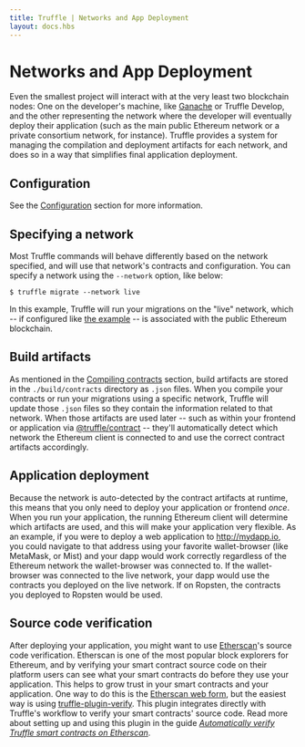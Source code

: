 ```yaml
---
title: Truffle | Networks and App Deployment
layout: docs.hbs
---
```

# Networks and App Deployment

Even the smallest project will interact with at the very least two blockchain nodes: One on the developer's machine, like [Ganache](/ganache) or Truffle Develop, and the other representing the network where the developer will eventually deploy their application (such as the main public Ethereum network or a private consortium network, for instance). Truffle provides a system for managing the compilation and deployment artifacts for each network, and does so in a way that simplifies final application deployment.

## Configuration

See the [Configuration](/docs/truffle/reference/configuration#networks) section for more information.

## Specifying a network

Most Truffle commands will behave differently based on the network specified, and will use that network's contracts and configuration. You can specify a network using the `--network` option, like below:

```shell
$ truffle migrate --network live
```

In this example, Truffle will run your migrations on the "live" network, which -- if configured like [the example](/docs/truffle/reference/configuration#networks) -- is associated with the public Ethereum blockchain.

## Build artifacts

As mentioned in the [Compiling contracts](/docs/truffle/getting-started/compiling-contracts) section, build artifacts are stored in the `./build/contracts` directory as `.json` files. When you compile your contracts or run your migrations using a specific network, Truffle will update those `.json` files so they contain the information related to that network. When those artifacts are used later -- such as within your frontend or application via [@truffle/contract](https://github.com/trufflesuite/truffle/tree/master/packages/contract) -- they'll automatically detect which network the Ethereum client is connected to and use the correct contract artifacts accordingly.

## Application deployment

Because the network is auto-detected by the contract artifacts at runtime, this means that you only need to deploy your application or frontend *once*. When you run your application, the running Ethereum client will determine which artifacts are used, and this will make your application very flexible. As an example, if you were to deploy a web application to http://mydapp.io, you could navigate to that address using your favorite wallet-browser (like MetaMask, or Mist) and your dapp would work correctly regardless of the Ethereum network the wallet-browser was connected to. If the wallet-browser was connected to the live network, your dapp would use the contracts you deployed on the live network. If on Ropsten, the contracts you deployed to Ropsten would be used.

## Source code verification

After deploying your application, you might want to use [Etherscan](https://etherscan.io/)'s source code verification. Etherscan is one of the most popular block explorers for Ethereum, and by verifying your smart contract source code on their platform users can see what your smart contracts do before they use your application. This helps to grow trust in your smart contracts and your application. One way to do this is the [Etherscan web form](https://etherscan.io/verifyContract), but the easiest way is using [truffle-plugin-verify](https://github.com/rkalis/truffle-plugin-verify). This plugin integrates directly with Truffle's workflow to verify your smart contracts' source code. Read more about setting up and using this plugin in the guide [*Automatically verify Truffle smart contracts on Etherscan*](https://kalis.me/verify-truffle-smart-contracts-etherscan/).
